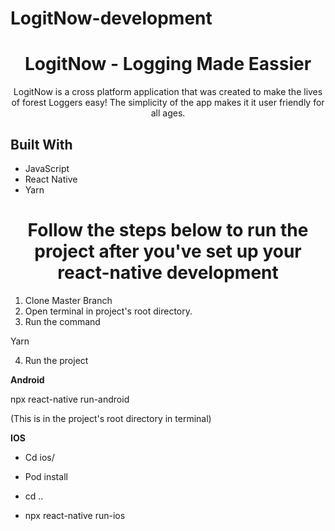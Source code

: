# LogitNow-development


<h1 align="center">LogitNow - Logging Made Eassier</h1>

<p align="center">LogitNow is a cross platform application that was created to make the lives of forest Loggers easy! The simplicity of the app makes it it user friendly for all ages.</p>


## Built With

- JavaScript
- React Native
- Yarn

<h1 align="center">Follow the steps below to run the project after you've set up your react-native development</h1>


1. Clone Master Branch
2. Open terminal in project's root directory.
3. Run the command


Yarn

4. Run the project


**Android**

npx react-native run-android

(This is in the project's root directory in terminal)

**IOS**

- Cd ios/


- Pod install


- cd ..


- npx react-native run-ios
